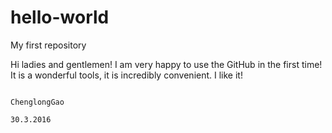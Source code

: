 # hello-world
My first repository


Hi ladies and gentlemen!
  I am very happy to use the GitHub in the first time! It is  a wonderful tools, it is incredibly convenient.
I like it!


                                                                          ChenglongGao
                                                                          30.3.2016
